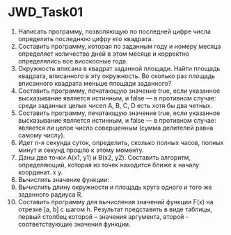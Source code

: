 # JWD_Task01
1.	Написать программу, позволяющую по последней цифре числа определить последнюю цифру его квадрата.
2.	Составить программу, которая по заданным году и номеру месяца определяет количество дней в этом месяце и корректно определялись все високосные года.
3.	Окружность вписана в квадрат заданной площади. Найти площадь квадрата, вписанного в эту окружность. Во сколько раз площадь вписанного квадрата меньше площади заданного?
4.	Составить программу, печатающую значение true, если указанное высказывание является истинным, и false — в противном случае: среди заданных целых чисел А, В, С, D есть хотя бы два четных.
5.	Составить программу, печатающую значение true, если указанное высказывание является истинным, и false — в противном случае: является ли целое число совершенным (сумма делителей равна самому числу).
6.	Идет n-я секунда суток, определить, сколько полных часов, полных минут и секунд прошло к этому моменту.
7.	Даны две точки А(х1, у1) и В(х2, у2). Составить алгоритм, определяющий, которая из точек находится ближе к началу координат. x y.
8.	Вычислить значение функции:
9.	Вычислить длину окружности и площадь круга одного и того же заданного радиуса R.
10.	Составить программу для вычисления значений функции F(x) на отрезке [а, b] с шагом h. Результат представить в виде таблицы, первый столбец которой – значения аргумента, второй - соответствующие значения функции.
 
